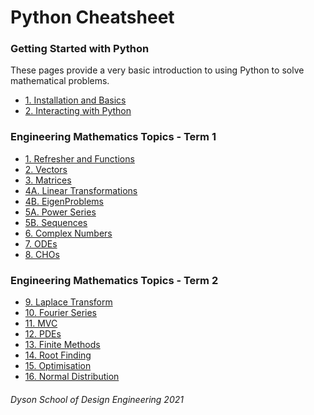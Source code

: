 # Python Cheatsheet


### Getting Started with Python
These pages provide a very basic introduction to using Python to solve mathematical problems. 
- [1. Installation and Basics](gettingStarted\installationPython.md)
- [2. Interacting with Python](PythonSheets\gettingStarted\installationPython.md)

### Engineering Mathematics Topics - Term 1
- [1. Refresher and Functions]()
- [2. Vectors]()
- [3. Matrices]()
- [4A. Linear Transformations]()
- [4B. EigenProblems]()
- [5A. Power Series]()
- [5B. Sequences]()
- [6. Complex Numbers]()
- [7. ODEs]()
- [8. CHOs]()

### Engineering Mathematics Topics - Term 2
 - [9. Laplace Transform]()
 - [10. Fourier Series]()
 - [11. MVC]()
 - [12. PDEs]()
 - [13. Finite Methods]()
 - [14. Root Finding]()
 - [15. Optimisation]()
 - [16. Normal Distribution]()

###### Dyson School of Design Engineering 2021